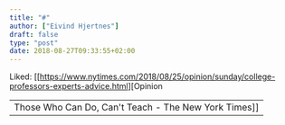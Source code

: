 ```yaml
---
title: "#"
author: ["Eivind Hjertnes"]
draft: false
type: "post"
date: 2018-08-27T09:33:55+02:00
---
```


Liked:
[[<https://www.nytimes.com/2018/08/25/opinion/sunday/college-professors-experts-advice.html>][Opinion

|                                                      |
|------------------------------------------------------|
| Those Who Can Do, Can't Teach - The New York Times]] |
